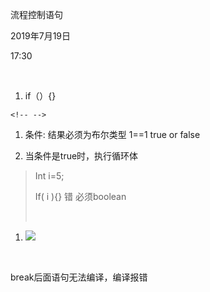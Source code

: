 流程控制语句

2019年7月19日

17:30

 

1.  if（）{}

```{=html}
<!-- -->
```
1.  条件: 结果必须为布尔类型 1==1 true or false

2.  当条件是true时，执行循环体

> Int i=5;
>
> If( i ){} 错 必须boolean
>
>  

1.  ![](024_流程控制语句_000.png)

 

break后面语句无法编译，编译报错

